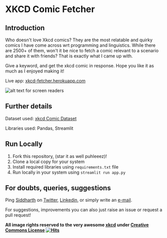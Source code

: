 # XKCD Comic Fetcher

## Introduction
Who doesn't love Xkcd comics? They are the most relatable and quirky comics I have come across wrt programming and linguistics. While there are 2500+ of them, won't it be nice to fetch a comic relevant to a scenario and share it with friends? That is exactly what I came up with.

Give a keyword, and get the xkcd comic in response. Hope you like it as much as I enjoyed making it!

Live app: [xkcd-fetcher.herokuapp.com](https://xkcd-fetcher.herokuapp.com)

![alt text for screen readers](https://i.ibb.co/FVC7JTd/16055772-91aa521c678c14c585cbae8979208400.png "Picture of xkcd comic")

## Further details
Dataset used: [xkcd Comic Dataset](https://www.kaggle.com/ashkave/xkcd-comic-data)

Libraries used: Pandas, Streamlit

## Run Locally
1. Fork this repository, (star it as well puhleeez)!
2. Clone a local copy for your system
3. Install required libraries using `requirements.txt` file
4. Run locally in your system using `streamlit run app.py`

## For doubts, queries, suggestions
Ping [Siddharth](https://www.languageof.me) on [Twitter](https://www.twitter.com/sidgupta234), [Linkedin](https://www.linkedin.com/in/sidgupta234), or simply write an [e-mail](mailto:siddharthgupta234@gmail.com). 

For suggestions, improvements you can also just raise an issue or request a pull request!
<b><p> All image rights reserved to the very awesome <a style='text-align: center;' href="https://www.xkcd.com/" target="_blank">xkcd</a>
under <a style='text-align: center;' href="https://xkcd.com/license.html" target="_blank">Creative Commons License</a> 
[![Hits](https://hits.seeyoufarm.com/api/count/incr/badge.svg?url=https%3A%2F%2Fgithub.com%2Fsidgupta234%2Fxkcd-comic-fetcher%2F&count_bg=%2379C83D&title_bg=%23555555&icon=&icon_color=%23E7E7E7&title=hits&edge_flat=false)](https://hits.seeyoufarm.com) </p></b> 
